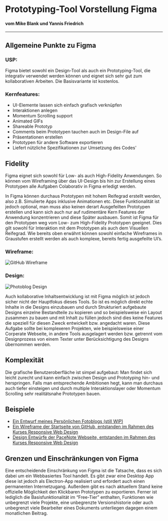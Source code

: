 # Prototyping-Tool Vorstellung Figma
#### vom Mike Blank und Yannis Friedrich
---

## Allgemeine Punkte zu Figma
### USP: 
Figma bietet sowohl ein Design-Tool als auch ein Prototyping-Tool, die integrativ verwendet werden können und eignet sich sehr gut zum kollaborativen Arbeiten. Die Basisvariante ist kostenlos.

### Kernfeatures:
* UI-Elemente lassen sich einfach grafisch verknüpfen
* Interaktionen anlegen
* Momentum Scrolling support
* Animated GIFs
* Shareable Prototyp
* Comments beim Prototypen tauchen auch im Design-File auf
* Präsentationen erstellen
* Prototypen für andere Software exportieren
* Liefert nützliche Spezifikationen zur Umsetzung des Codes'

## Fidelity
Figma eignet sich sowohl für Low- als auch High-Fidelity Anwendungen. So können vom Wireframing über das UI-Design bis hin zur Erstellung eines Prototypen alle Aufgaben Colaborativ in Figma erledigt werden.

In Figma können durchaus Prototypen mit hohem Reifegrad erstellt werden, also z.B. Simulierte Apps inklusive Animationen etc. Diese Funktionalität ist jedoch optional, man muss also keinen derart Ausgefeilten Prototypen erstellen und kann sich auch nur auf rudimentäre Kern Features der Anwendung konzentrieren und diese Später ausbauen. Somit ist Figma für den Prototypen weg vom Low- zum High-Fidelity Prototypen geeignet. Dies gilt sowohl für Interaktion mit dem Prototypen als auch dem Visuellen Reifegrad. Wie bereits oben erwähnt können sowohl einfache Wireframes in Graustufen erstellt werden als auch komplexe, bereits fertig ausgefeilte UI’s.

### Wireframe:
![GitHub Wireframe](/img/wireframe.png)

### Design:
![Photoblog Design](/img/design.png)

Auch kollaborative Inhaltsentwicklung ist mit Figma möglich ist jedoch sicher nicht der Hauptfokus dieses Tools. So ist es möglich direkt echte Inhalte in die Designs einzubauen und durch Strukturiert aufgebaute Designs einzelne Bestandteile zu kopieren und so beispielsweise ein Layout zusammen zu bauen und mit Inhalt zu füllen jedoch sind dies keine Features die speziell für diesen Zweck entwickelt bzw. angedacht waren. Diese Aufgabe sollte bei komplexeren Projekten, wie beispielsweise einer Corperate Webseite, in andere Tools ausgelagert werden bzw. getrennt vom Designprozess von einem Texter unter Berücksichtigung des Designs übernommen werden.

## Komplexität
Die grafische Benutzeroberfläche ist simpel aufgebaut: Man findet sich leicht zurecht und kann einfach zwischen Design und Prototyping hin- und herspringen. Falls man entsprechende Ambitionen hegt, kann man durchaus auch tiefer einsteigen und durch multiple Interaktionslayer oder Momentum Scrolling sehr realitätsnahe Prototypen bauen.

## Beispiele
* [Ein Entwurf meines Persönlichen Fotoblogs (still WIP)](https://www.figma.com/file/Qr4xdt04WQbHwrTXMLNu8lxE/PhotoBlog-Draft)
* [Ein Wireframe der Startseite von GitHub, entstanden im Rahmen des Kurses Responsive Web Design](https://www.figma.com/file/uzoJcqy5o3Qx2sh6SMfozz/ResWebdesign-GitHub-Wireframe)
* [Design Entwürfe der PaceNote Webseite, entstanden im Rahmen des Kurses Responsive Web Design](https://www.figma.com/file/pN0KrXtMbOvVN23fVzvCdx/RWD-Krach)

## Grenzen und Einschränkungen von Figma
Eine entscheidende Einschränkung von Figma ist die Tatsache, dass es sich dabei um ein Webbasiertes Tool handelt. Es gibt zwar eine Desktop App diese ist jedoch als Electron-App realisiert und erfordert auch einen permanenten Internetzugang.
Außerdem gibt es nach aktuellem Stand keine offizielle Möglichkeit den Klickbaren Prototypen zu exportieren.
Ferner ist lediglich die Basisfunktionalität im “Free-Tier” enthalten, Funktionen wie unbegrenzt viele Projekte, eine unbegrenzte Versionshistorie oder auch unbegrenzt viele Bearbeiter eines Dokuments unterliegen dagegen einem monatlichen Beitrag.
